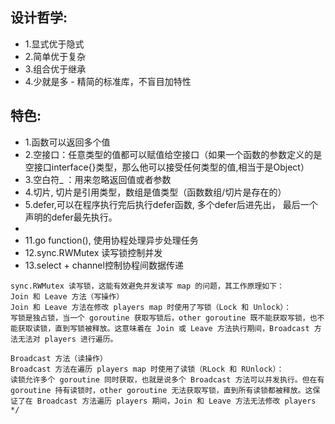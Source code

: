 ## 设计哲学:
- 1.显式优于隐式
- 2.简单优于复杂
- 3.组合优于继承
- 4.少就是多 - 精简的标准库，不盲目加特性

## 特色:
- 1.函数可以返回多个值
- 2.空接口：任意类型的值都可以赋值给空接口（如果一个函数的参数定义的是空接口interface{}类型，那么他可以接受任何类型的值,相当于是Object）
- 3.空白符_ ：用来忽略返回值或者参数
- 4.切片, 切片是引用类型，数组是值类型（函数数组/切片是存在的）
- 5.defer,可以在程序执行完后执行defer函数, 多个defer后进先出， 最后一个声明的defer最先执行。
- 
- 11.go function(), 使用协程处理异步处理任务
- 12.sync.RWMutex 读写锁控制并发
- 13.select + channel控制协程间数据传递

```
sync.RWMutex 读写锁，这能有效避免并发读写 map 的问题，其工作原理如下：
Join 和 Leave 方法（写操作）
Join 和 Leave 方法在修改 players map 时使用了写锁（Lock 和 Unlock）：
写锁是独占锁，当一个 goroutine 获取写锁后，other goroutine 既不能获取写锁，也不能获取读锁，直到写锁被释放。这意味着在 Join 或 Leave 方法执行期间，Broadcast 方法无法对 players 进行遍历。

Broadcast 方法（读操作）
Broadcast 方法在遍历 players map 时使用了读锁（RLock 和 RUnlock）：
读锁允许多个 goroutine 同时获取，也就是说多个 Broadcast 方法可以并发执行。但在有 goroutine 持有读锁时，other goroutine 无法获取写锁，直到所有读锁都被释放。这保证了在 Broadcast 方法遍历 players 期间，Join 和 Leave 方法无法修改 players
*/

```


